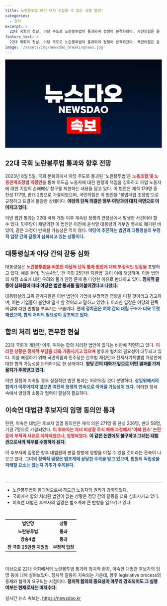 ```yaml
---
title: 노란봉투법 여야 대치 걷잡을 수 없는 상황 발생!
categories:
  - 정치
excerpt: >
  22대 국회의 첫날, 야당 주도로 노란봉투법이 통과되며 정쟁이 본격화됐다. 국민의힘은 윤 대통령의 재의 요구를 촉구하고, 법안이 기업에 미칠 영향에 대한 논란이 일고 있다. 이숙연 대법관 후보자는 찬성 206표로 임명됐다. 합의 처리는 여전히 제로 상태! 이 긴장 상황의 전말은? 클릭해서 확인해보세요!
feature_text: >
  22대 국회의 첫날, 야당 주도로 노란봉투법이 통과되며 정쟁이 본격화됐다. 국민의힘은 윤 대통령의 재의 요구를 촉구하고, 법안이 기업에 미칠 영향에 대한 논란이 일고 있다. 이숙연 대법관 후보자는 찬성 206표로 임명됐다. 합의 처리는 여전히 제로 상태! 이 긴장 상황의 전말은? 클릭해서 확인해보세요!
image: '/assets/img/newsdao_breakingnews.jpg'
---
```


<p><img src="/assets/img/newsdao_breakingnews.jpg" alt="flaretime 속보" /></p>

<h2 data-ke-size="size26">22대 국회 노란봉투법 통과와 향후 전망</h2>

<p data-ke-size="size16">2023년 8월 5일, 국회 본회의에서 야당 주도로 통과된 '노란봉투법'은 <b><span style="color: #ee2323;">노동조합 및 노동관계조정법 개정안</span></b>을 통해 하도급 노동자에 대한 원청의 책임을 강화하고 파업 노동자에 대한 기업의 손해배상 청구를 제한하는 내용을 담고 있다. 이 법안은 재석 179명 중 찬성 177명, 반대 2명으로 가결되었으며, 국민의힘은 이 법안을 '불법파업 조장법'으로 규정하고 표결에 불참한 상태이다. <b><span style="background-color: #21538527;">야당의 단독 의결은 정부·여당과의 대치 국면으로 이어지고 있다.</span></b> </p>

<p data-ke-size="size16">이번 법안 통과는 22대 국회 개원 이후 계속된 정쟁의 연장선에서 발생한 사건이라 할 수 있다. 민주당이 재발의한 이 법안은 이전에 윤석열 대통령의 거부권 행사로 폐기된 바 있어, 같은 과정이 반복될 가능성은 적지 않다. <b><span style="color: #1a5490;">야당이 추진하는 법안과 대통령실의 부정적 입장 간의 갈등이 심화되고 있는 상황이다.</span></b> </p>

<h2 data-ke-size="size26">대통령실과 야당 간의 갈등 심화</h2>

<p data-ke-size="size16">대통령실은 <b><span style="color: #ee2323;">노란봉투법을 비롯한 야당의 단독 통과 법안에 대해 부정적인 입장을</span></b> 표명하고 있다. 예를 들어, '방송4법', '전 국민 25만원 지원법' 등이 이에 해당하며, 이들 법안의 재정 소요에 대한 우려와 물가 안정 문제 등 다양한 이유로 반대하고 있다. <b><span style="background-color: #21538527;">정치적 갈등이 심화됨에 따라 야당은 법안 통과를 밀어붙이겠다고 나섰다.</span></b> </p>

<p data-ke-size="size16">대통령실의 고위 관계자들은 이번 법안이 기업에 부정적인 영향을 미칠 것이라고 경고하며, 이는 기업들이 불안에 떨게 할 것이라고 말하고 있었다. 이러한 입장은 야당의 단독 의결에 대한 반발을 부추기는 모습이다. <b><span style="color: #1a5490;">현재 정치권은 여야 간의 대립 구조가 더욱 뚜렷해졌으며, 합의 처리의 필요성이 강조되고 있다.</span></b> </p>

<h2 data-ke-size="size26">합의 처리 법안, 전무한 현실</h2>

<p data-ke-size="size16">22대 국회가 개원한 이후, 여야는 합의 처리한 법안이 없다는 비판에 직면하고 있다. <b><span style="color: #ee2323;">이러한 상황은 정치적 부담을 더욱 가중시키고 있으며</span></b> 향후에 협치의 필요성이 대두되고 있다. 이를 해결하기 위해 국민의힘과 민주당은 간호법 제정안과 전세사기특별법 개정안에 대한 합의 가능성을 논의하기로 한 상태이다. <b><span style="background-color: #21538527;">양당 간의 대화가 앞으로 어떤 결과를 가져올지가 주목받고 있다.</span></b> </p>

<p data-ke-size="size16">이번 정쟁이 지속될 경우 실질적인 법안 통과는 어려워질 것이 분명하다. <b><span style="color: #1a5490;">상임위에서의 합의가 이루어지지 않으면 여전히 정쟁의 연속으로 이어질 가능성이 크다.</span></b> 이러한 정세 속에서 양당의 소통과 협력이 절실히 필요하다. </p>

<h2 data-ke-size="size26">이숙연 대법관 후보자의 임명 동의안 통과</h2>

<p data-ke-size="size16">한편, 이숙연 대법관 후보자 임명 동의안은 재석 의원 271명 중 찬성 206명, 반대 58명, 기권 7명으로 가결되었다. <b><span style="color: #ee2323;">이 후보자는 자녀 비상장 주식 매매 과정에서 '아빠 찬스' 논란 등이 부적격 사유로 지적되었으나, 임명되었다.</span></b> <b><span style="background-color: #21538527;">이 같은 논란에도 불구하고 그녀는 대법관으로서의 직무를 수행하게 된다.</span></b> </p>

<p data-ke-size="size16">이 후보자의 임명은 향후 대법원의 판결 향방에 영향을 미칠 수 있을 것이라는 관측이 나오고 있다. <b><span style="color: #1a5490;">그녀의 정책적 결정은 법조계에 상당한 주목을 받고 있으며, 법원의 독립성을 저해할 요소는 없는지 귀추가 주목된다.</span></b> </p>

<p data-ke-size="size16">&nbsp;</p>

<hr/>

<ul>
  <li>노란봉투법이 통과됨으로써 하도급 노동자의 권리가 강화되었다.</li>
  <li>국회에서 합의 처리된 법안이 없는 상황은 정당 간의 갈등을 더욱 심화시키고 있다.</li>
  <li>이숙연 대법관 후보자의 임명은 법조계에 큰 반향을 일으키고 있다.</li>
</ul>

<p data-ke-size="size16">&nbsp;</p>

<table>
  <tr>
    <td style="text-align: center; height: 17px;"><b>법안명</b></td>
    <td style="text-align: center; height: 17px;"><b>상황</b></td>
  </tr>
  <tr>
    <td style="text-align: center; height: 17px;"><b>노란봉투법</b></td>
    <td style="text-align: center; height: 17px;"><b>통과</b></td>
  </tr>
  <tr>
    <td style="text-align: center; height: 17px;"><b>방송4법</b></td>
    <td style="text-align: center; height: 17px;"><b>통과</b></td>
  </tr>
  <tr>
    <td style="text-align: center; height: 17px;"><b>전 국민 25만원 지원법</b></td>
    <td style="text-align: center; height: 17px;"><b>부정적 입장</b></td>
  </tr>
</table>

<p data-ke-size="size16">&nbsp;</p> 

<p data-ke-size="size16">이상으로 22대 국회에서의 노란봉투법 통과와 정치적 환경, 이숙연 대법관 후보자의 임명 등에 대해 살펴보았다. 정치적 갈등이 지속되는 가운데, 향후 legislative process의 중재와 협력이 요구되는 시점이다. <b><span style="background-color: #21538527;">정치적 합의의 중요성이 아무리 강조되어도 그 실행 여부는 현재로서는 미지수다.</span></b> </p>
실시간 뉴스 속보는, <a href="https://newsdao.kr" rel="dofollow">https://newsdao.kr</a>


